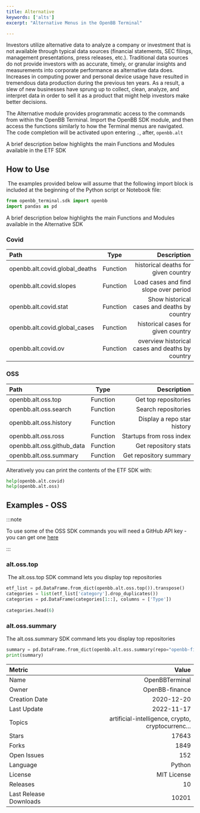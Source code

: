 ```yaml
---
title: Alternative
keywords: ['alts']
excerpt: "Alternative Menus in the OpenBB Terminal"

---
```


Investors utilize alternative data to analyze a company or investment that is not available through typical data sources (financial statements, SEC filings, management presentations, press releases, etc.). Traditional data sources do not provide investors with as accurate, timely, or granular insights and measurements into corporate performance as alternative data does. Increases in computing power and personal device usage have resulted in tremendous data production during the previous ten years. As a result, a slew of new businesses have sprung up to collect, clean, analyze, and interpret data in order to sell it as a product that might help investors make better decisions.

The Alternative module provides programmatic access to the commands from within the OpenBB Terminal. Import the OpenBB SDK module, and then access the functions similarly to how the Terminal menus are navigated. The code completion will be activated upon entering `.`, after, `openbb.alt`

A brief description below highlights the main Functions and Modules available in the ETF SDK

## How to Use
​
The examples provided below will assume that the following import block is included at the beginning of the Python script or Notebook file:
​
```python
from openbb_terminal.sdk import openbb
import pandas as pd
```


A brief description below highlights the main Functions and Modules available in the Alternative SDK
### Covid

|Path |Type | Description |
| :--------- | :---------: | ----------: |
|openbb.alt.covid.global_deaths |Function |historical deaths for given country |
|openbb.alt.covid.slopes |Function |Load cases and find slope over period |
|openbb.alt.covid.stat |Function |Show historical cases and deaths by country |
|openbb.alt.covid.global_cases |Function |historical cases for given country |
|openbb.alt.covid.ov |Function | overview historical cases and deaths by country |

### OSS

|Path |Type | Description |
| :--------- | :---------: | ----------: |
|openbb.alt.oss.top |Function |Get top repositories |
|openbb.alt.oss.search |Function |Search repositories |
|openbb.alt.oss.history |Function |Display a repo star history |
|openbb.alt.oss.ross |Function |Startups from ross index |
|openbb.alt.oss.github_data |Function |Get repository stats |
|openbb.alt.oss.summary |Function |Get repository summary |

Alteratively you can print the contents of the ETF SDK with:
​
```python
help(openbb.alt.covid)
help(openbb.alt.oss)
```

## Examples - OSS



:::note

To use some of the OSS SDK commands you will need a GitHub API key - you can get one [here](https://docs.github.com/en/authentication/keeping-your-account-and-data-secure/creating-a-personal-access-token)


:::
### alt.oss.top
​
The alt.oss.top SDK command lets you display top repositories
​
```python
etf_list = pd.DataFrame.from_dict(openbb.alt.oss.top()).transpose()
categories = list(etf_list['category'].drop_duplicates())
categories = pd.DataFrame(categories[1::], columns = ['Type'])
​
categories.head(6)
```

### alt.oss.summary

The alt.oss.summary SDK command lets you display top repositories

```python
summary = pd.DataFrame.from_dict(openbb.alt.oss.summary(repo="openbb-finance/openbbterminal"))
print(summary)
```

|Metric |Value |
| :--------- | ---------: |
| Name       | OpenBBTerminal |
| Owner       | OpenBB-finance |
| Creation Date       | 2020-12-20 |
| Last Update       | 2022-11-17 |
| Topics       | artificial-intelligence, crypto, cryptocurrenc... |
| Stars       | 17643 |
| Forks       | 1849 |
| Open Issues       | 152 |
| Language       | Python |
| License       | MIT License |
| Releases       |  10 |
| Last Release Downloads       | 10201 |
​
